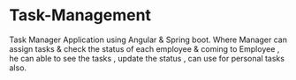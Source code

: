 # Task-Management
Task Manager Application using Angular &amp; Spring boot. Where Manager can assign tasks &amp; check the status of each employee &amp; coming to Employee , he can able to see the tasks , update the status , can use for personal tasks also.
